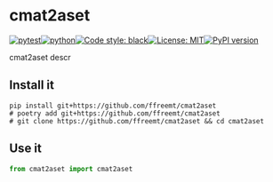 # cmat2aset
[![pytest](https://github.com/ffreemt/cmat2aset/actions/workflows/routine-tests.yml/badge.svg)](https://github.com/ffreemt/cmat2aset/actions)[![python](https://img.shields.io/static/v1?label=python+&message=3.8%2B&color=blue)](https://www.python.org/downloads/)[![Code style: black](https://img.shields.io/badge/code%20style-black-000000.svg)](https://github.com/psf/black)[![License: MIT](https://img.shields.io/badge/License-MIT-yellow.svg)](https://opensource.org/licenses/MIT)[![PyPI version](https://badge.fury.io/py/cmat2aset.svg)](https://badge.fury.io/py/cmat2aset)

cmat2aset descr

## Install it

```shell
pip install git+https://github.com/ffreemt/cmat2aset
# poetry add git+https://github.com/ffreemt/cmat2aset
# git clone https://github.com/ffreemt/cmat2aset && cd cmat2aset
```

## Use it
```python
from cmat2aset import cmat2aset

```
